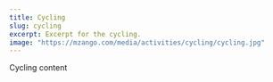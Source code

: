 ```yaml
---
title: Cycling
slug: cycling
excerpt: Excerpt for the cycling.
image: "https://mzango.com/media/activities/cycling/cycling.jpg"
---
```

Cycling content